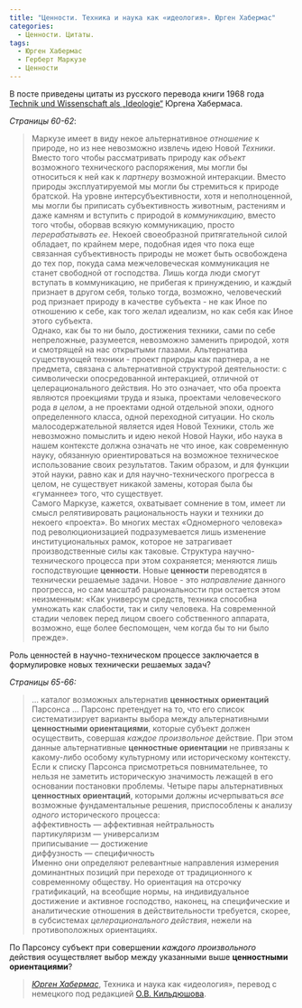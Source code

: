 ```yaml
---
title: "Ценности. Техника и наука как «идеология». Юрген Хабермас"
categories:
  - Ценности. Цитаты.
tags:
  - Юрген Хабермас
  - Герберт Маркузе
  - Ценности
---
```


В посте приведены цитаты из русского перевода книги 1968 года [Technik und Wissenschaft als „Ideologie“](https://de.wikipedia.org/wiki/Technik_und_Wissenschaft_als_„Ideologie“) Юргена Хабермаса.

_Страницы_ _60-62_:

> Маркузе имеет в виду некое альтернативное _отношение_ к природе, но из нее невозможно извлечь идею Новой _Техники_. Вместо того чтобы рассматривать природу как _объект_ возможного технического распоряжения, мы могли бы относиться к ней как к _партнеру_ возможной интеракции. Вместо природы эксплуатируемой мы могли бы стремиться к природе братской. На уровне интерсубъективности, хотя и неполноценной, мы могли бы приписать субъективность животным, растениям и даже камням и вступить с природой в _коммуникацию_, вместо того чтобы, оборвав всякую коммуникацию, просто _перерабатывать_ _ее_. Некоей своеобразной притягательной силой обладает, по крайнем мере, подобная идея что пока еще связанная субъективность природы не может быть освобождена до тех пор, покуда сама межчеловеческая коммуникация не станет свободной от господства. Лишь когда люди смогут вступать в коммуникацию, не прибегая к принуждению, и каждый признает в другом себя, только тогда, возможно, человеческий род признает природу в качестве субъекта - не как Иное по отношению к себе, как того желал идеализм, но как себя как Иное этого субъекта.  
Однако, как бы то ни было, достижения техники, сами по себе непреложные, разумеется, невозможно заменить природой, хотя и смотрящей на нас открытыми глазами. Альтернатива существующей техники - проект природы как партнера, а не предмета, связана с альтернативной структурой деятельности: с символически опосредованной интеракцией, отличной от целерационального действия. Но это означает, что оба проекта являются проекциями труда и языка, проектами человеческого рода _в_ _целом_, а не проектами одной отдельной эпохи, одного определенного класса, одной переходной ситуации. Но сколь малосодержательной является идея Новой Техники, столь же невозможно помыслить и идею некой Новой Науки, ибо наука в нашем контексте должна означать не что иное, как современную науку, обязанную ориентироваться на возможное техническое использование своих результатов. Таким образом, и для функции этой науки, равно как и для научно-технического прогресса в целом, не существует никакой замены, которая была бы «гуманнее» того, что существует.  
Самого Маркузе, кажется, охватывает сомнение в том, имеет ли смысл релятивировать рациональность науки и техники до некоего «проекта». Во многих местах «Одномерного человека» под революционизацией подразумевается лишь изменение институциональных рамок, которое не затрагивает производственные силы как таковые. Структура научно-технического процесса при этом сохраняется; меняются лишь господствующие **ценности**. Новые **ценности** переводятся в технически решаемые задачи. Новое - это _направление_ данного прогресса, но сам масштаб рациональности при остается этом неизменным: «Как универсум средств, техника способна умножать как слабости, так и силу человека. На современной стадии человек перед лицом своего собственного аппарата, возможно, еще более беспомощен, чем когда бы то ни было прежде». 


Роль ценностей в научно-техническом процессе заключается в формулировке новых технически решаемых задач? 

_Страницы_ _65-66:_

> ... каталог возможных альтернатив **ценностных ориентаций** Парсонса ... Парсонс претендует на то, что его список систематизирует варианты выбора между альтернативными **ценностными ориентациями**, которые субъект должен осуществить, совершая _каждое_ _произвольное_ действие. При этом данные альтернативные **ценностные ориентации** не привязаны к какому-либо особому культурному или историческому контексту. Если к списку Парсонса присмотреться повнимательнее, то нельзя не заметить историческую значимость лежащей в его основании постановки проблемы. Четыре пары альтернативных **ценностных ориентаций**, которыми должны исчерпываться _все_ возможные фундаментальные решения, приспособлены к анализу _одного_ исторического процесса:  
аффективность — аффективная нейтральность  
партикуляризм — универсализм  
приписывание — достижение  
диффузность — специфичность  
Именно они определяют релевантные направления измерения доминантных позиций при переходе от традиционного к современному обществу. Но ориентация на отсрочку гратификаций, на всеобщие нормы, на индивидуальное достижение и активное господство, наконец, на специфические и аналитические отношения в действительности требуется, скорее, в субсистемах _целерационального_ _действия_, нежели на противоположных ориентациях. 

По Парсонсу субъект при совершении _каждого_ _произвольного_ действия осуществляет выбор между указанными выше **ценностными ориентациями**?

> <cite><a href="https://ru.wikipedia.org/wiki/Хабермас,_Юрген">Юрген Хабермас</a></cite>, Техника и наука как «идеология», перевод с немецкого под редакцией <a href="https://www.hse.ru/org/persons/15479223">О.В. Кильдюшова</a>.  